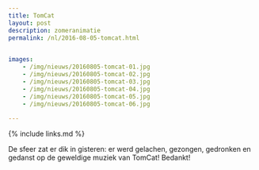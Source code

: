 ```yaml
---
title: TomCat
layout: post
description: zomeranimatie
permalink: /nl/2016-08-05-tomcat.html

    
images: 
    - /img/nieuws/20160805-tomcat-01.jpg
    - /img/nieuws/20160805-tomcat-02.jpg
    - /img/nieuws/20160805-tomcat-03.jpg
    - /img/nieuws/20160805-tomcat-04.jpg
    - /img/nieuws/20160805-tomcat-05.jpg
    - /img/nieuws/20160805-tomcat-06.jpg
    
---
```


{% include links.md %}

De sfeer zat er dik in gisteren: er werd gelachen, gezongen, gedronken en gedanst op de geweldige muziek van TomCat! Bedankt!



